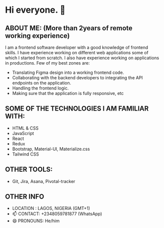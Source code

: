 # Hi everyone. 👋

## ABOUT ME: (More than 2years of remote working experience)
I am a frontend software developer with a good knowledge of frontend skills. I have experience working on different web applications some of which I started from scratch. I also have experience working on applications in productions. Few of my best zones are:
 - Translating Figma design into a working frontend code.
 - Collaborating with the backend developers to integrating the API endpoints on the application.
 - Handling the frontend logic.
 - Making sure that the application is fully responsive, etc

## SOME OF THE TECHNOLOGIES I AM FAMILIAR WITH:
 - HTML & CSS
 - JavaScript
 - React
 - Redux
 - Bootstrap, Material-UI, Materialize.css
 - Tailwind CSS

## OTHER TOOLS:
 - Git, Jira, Asana, Pivotal-tracker

## OTHER INFO
- LOCATION   : LAGOS, NIGERIA (GMT+1)
- 📫 CONTACT: +2348059781877 (WhatsApp)
- 😄 PRONOUNS: He/him
